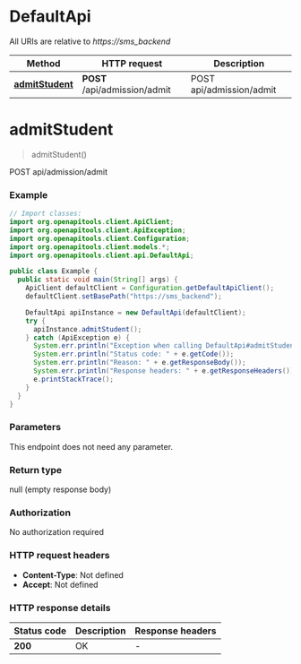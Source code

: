 # DefaultApi

All URIs are relative to *https://sms_backend*

Method | HTTP request | Description
------------- | ------------- | -------------
[**admitStudent**](DefaultApi.md#admitStudent) | **POST** /api/admission/admit | POST api/admission/admit


<a name="admitStudent"></a>
# **admitStudent**
> admitStudent()

POST api/admission/admit

### Example
```java
// Import classes:
import org.openapitools.client.ApiClient;
import org.openapitools.client.ApiException;
import org.openapitools.client.Configuration;
import org.openapitools.client.models.*;
import org.openapitools.client.api.DefaultApi;

public class Example {
  public static void main(String[] args) {
    ApiClient defaultClient = Configuration.getDefaultApiClient();
    defaultClient.setBasePath("https://sms_backend");

    DefaultApi apiInstance = new DefaultApi(defaultClient);
    try {
      apiInstance.admitStudent();
    } catch (ApiException e) {
      System.err.println("Exception when calling DefaultApi#admitStudent");
      System.err.println("Status code: " + e.getCode());
      System.err.println("Reason: " + e.getResponseBody());
      System.err.println("Response headers: " + e.getResponseHeaders());
      e.printStackTrace();
    }
  }
}
```

### Parameters
This endpoint does not need any parameter.

### Return type

null (empty response body)

### Authorization

No authorization required

### HTTP request headers

 - **Content-Type**: Not defined
 - **Accept**: Not defined

### HTTP response details
| Status code | Description | Response headers |
|-------------|-------------|------------------|
**200** | OK |  -  |

